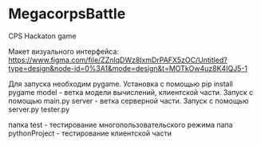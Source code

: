 # MegacorpsBattle
CPS Hackaton game

Макет визуального интерфейса: https://www.figma.com/file/ZZnIqDWz8IxmDrPAFX5zOC/Untitled?type=design&node-id=0%3A1&mode=design&t=MOTkOw4uz8K4IQJ5-1

Для запуска необходим pygame. Установка с помощью pip install pygame
model - ветка модели вычислений, клиентской части. Запуск с помощью main.py
server - ветка серверной части. Запуск с помощью server.py tester.py

папка test - тестирование многопользовательского режима
папа pythonProject - тестирование клиентской части

